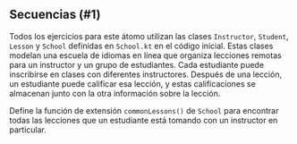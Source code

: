 ## Secuencias (#1)

Todos los ejercicios para este átomo utilizan las clases `Instructor`, `Student`, `Lesson` y `School` definidas en `School.kt` en el código inicial. Estas clases modelan una escuela de idiomas en línea que organiza lecciones remotas para un instructor y un grupo de estudiantes. Cada estudiante puede inscribirse en clases con diferentes instructores. Después de una lección, un estudiante puede calificar esa lección, y estas calificaciones se almacenan junto con la otra información sobre la lección.

Define la función de extensión `commonLessons()` de `School` para encontrar todas las lecciones que un estudiante está tomando con un instructor en particular.